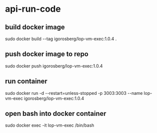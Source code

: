 # api-run-code

## build docker image

sudo docker build --tag igorosberg/lop-vm-exec:1.0.4 .

## push docker image to repo

sudo docker push igorosberg/lop-vm-exec:1.0.4

## run container

sudo docker run -d --restart=unless-stopped -p 3003:3003 --name lop-vm-exec igorosberg/lop-vm-exec:1.0.4

## open bash into docker container

sudo docker exec -it lop-vm-exec /bin/bash
